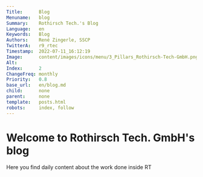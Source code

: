 ```yaml
---
Title:      Blog
Menuname:   blog
Summary:    Rothirsch Tech.'s Blog
Language:   en
Keywords:   Blog
Authors:    René Zingerle, SSCP
TwitterA:   r9_rtec
Timestamp:  2022-07-11_16:12:19
Image:      content/images/icons/menu/3_Pillars_Rothirsch-Tech-GmbH.png
Alt:        
Index:      2
ChangeFreq: monthly
Priority:   0.8
base_url:   en/blog.md
child:      none
parent:     none
template:   posts.html
robots:     index, follow
---
```


# Welcome to Rothirsch Tech. GmbH's blog

Here you find daily content about the work done inside RT

